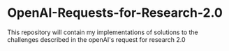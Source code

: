 # OpenAI-Requests-for-Research-2.0
This repository will contain my implementations of solutions to the challenges described in the openAI's request for research 2.0
